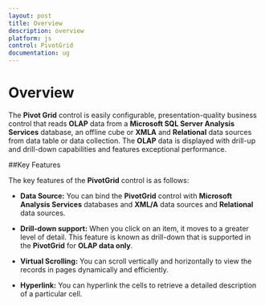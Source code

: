 ```yaml
---
layout: post
title: Overview
description: overview 
platform: js
control: PivotGrid
documentation: ug
---
```


# Overview 

The **Pivot Grid** control is easily configurable, presentation-quality business control that reads **OLAP** data from a **Microsoft SQL Server Analysis Services** database, an offline cube or **XMLA** and **Relational** data sources from data table or data collection. The **OLAP** data is displayed with drill-up and drill-down capabilities and features exceptional performance.

##Key Features

The key features of the **PivotGrid** control is as follows:

 * **Data Source:** You can bind the **PivotGrid** control with **Microsoft Analysis Services** databases and **XML/A** data sources and **Relational** data sources.

 * **Drill-down support:** When you click on an item, it moves to a greater level of detail. This feature is known as drill-down that is supported in the **PivotGrid** for **OLAP data only**. 

 * **Virtual Scrolling:** You can scroll vertically and horizontally to view the records in pages dynamically and efficiently.

 * **Hyperlink:** You can hyperlink the cells to retrieve a detailed description of a particular cell. 



